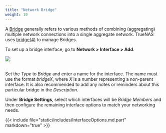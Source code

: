```yaml
---
title: "Network Bridge"
weight: 10
---
```


A [Bridge](https://tools.ietf.org/html/rfc6325) generally refers to various methods of combining (aggregating) multiple network connections into a single aggregate network. TrueNAS uses [bridge(4)](https://www.freebsd.org/cgi/man.cgi?bridge(4)) to manage Bridges.

To set up a bridge interface, go to **Network > Interface > Add**.

<img src="/images/CORE/12.0/NetworkInterfacesAddBridge.png">
<br><br>

Set the *Type* to *Bridge* and enter a name for the interface. The name must use the format *bridgeX*, where *X* is a number representing a non-parent interface.
It is also recommended to add any notes or reminders about this particular bridge in the *Description*.

Under **Bridge Settings**, select which interfaces will be *Bridge Members* and then configure the remaining interface options to match your networking needs.

{{< include file="static/includes/InterfaceOptions.md.part" markdown="true" >}}
